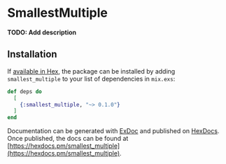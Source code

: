 # SmallestMultiple

**TODO: Add description**

## Installation

If [available in Hex](https://hex.pm/docs/publish), the package can be installed
by adding `smallest_multiple` to your list of dependencies in `mix.exs`:

```elixir
def deps do
  [
    {:smallest_multiple, "~> 0.1.0"}
  ]
end
```

Documentation can be generated with [ExDoc](https://github.com/elixir-lang/ex_doc)
and published on [HexDocs](https://hexdocs.pm). Once published, the docs can
be found at [https://hexdocs.pm/smallest_multiple](https://hexdocs.pm/smallest_multiple).

